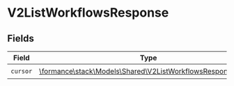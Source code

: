 # V2ListWorkflowsResponse


## Fields

| Field                                                                                                               | Type                                                                                                                | Required                                                                                                            | Description                                                                                                         |
| ------------------------------------------------------------------------------------------------------------------- | ------------------------------------------------------------------------------------------------------------------- | ------------------------------------------------------------------------------------------------------------------- | ------------------------------------------------------------------------------------------------------------------- |
| `cursor`                                                                                                            | [\formance\stack\Models\Shared\V2ListWorkflowsResponseCursor](../../Models/Shared/V2ListWorkflowsResponseCursor.md) | :heavy_check_mark:                                                                                                  | N/A                                                                                                                 |
